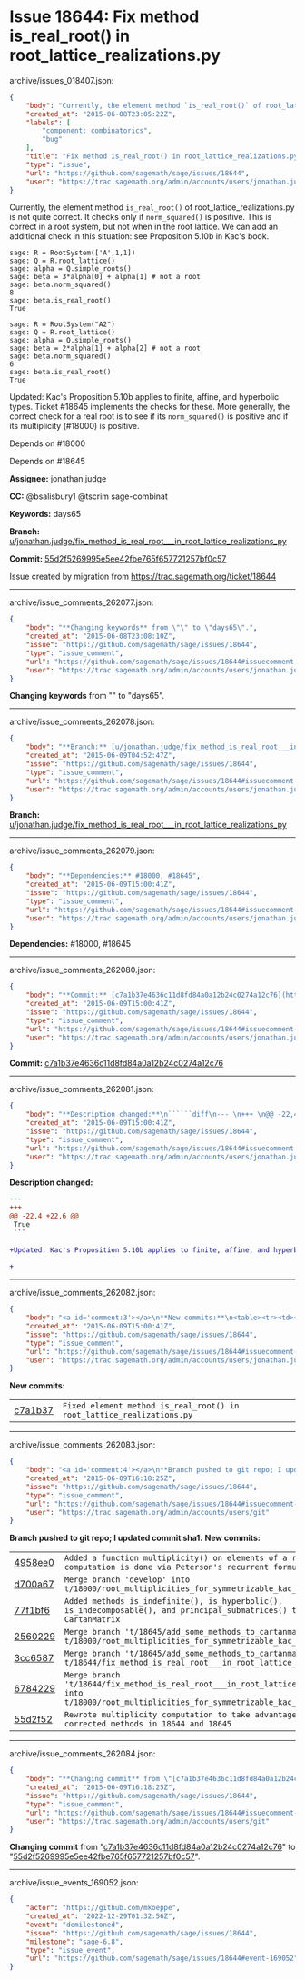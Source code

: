 # Issue 18644: Fix method is_real_root() in root_lattice_realizations.py

archive/issues_018407.json:
```json
{
    "body": "Currently, the element method `is_real_root()` of root_lattice_realizations.py is not quite correct. It checks only if `norm_squared()` is positive. This is correct in a root system, but not when in the root lattice. We can add an additional check in this situation: see Proposition 5.10b in Kac's book.\n\n```\nsage: R = RootSystem(['A',1,1])\nsage: Q = R.root_lattice()\nsage: alpha = Q.simple_roots()\nsage: beta = 3*alpha[0] + alpha[1] # not a root\nsage: beta.norm_squared()\n8\nsage: beta.is_real_root()\nTrue\n```\n\n```\nsage: R = RootSystem(\"A2\")\nsage: Q = R.root_lattice()\nsage: alpha = Q.simple_roots()\nsage: beta = 2*alpha[1] + alpha[2] # not a root\nsage: beta.norm_squared()\n6\nsage: beta.is_real_root()\nTrue\n```\n\nUpdated: Kac's Proposition 5.10b applies to finite, affine, and hyperbolic types. Ticket #18645 implements the checks for these. More generally, the correct check for a real root is to see if its ` norm_squared() ` is positive and if its multiplicity (#18000) is positive.\n\n\n\nDepends on #18000\n\nDepends on #18645\n\n**Assignee:** jonathan.judge\n\n**CC:**  @bsalisbury1 @tscrim sage-combinat\n\n**Keywords:** days65\n\n**Branch:** [u/jonathan.judge/fix_method_is_real_root___in_root_lattice_realizations_py](https://github.com/sagemath/sagetrac-mirror/tree/u/jonathan.judge/fix_method_is_real_root___in_root_lattice_realizations_py)\n\n**Commit:** [55d2f5269995e5ee42fbe765f657721257bf0c57](https://github.com/sagemath/sagetrac-mirror/commit/55d2f5269995e5ee42fbe765f657721257bf0c57)\n\nIssue created by migration from https://trac.sagemath.org/ticket/18644\n\n",
    "created_at": "2015-06-08T23:05:22Z",
    "labels": [
        "component: combinatorics",
        "bug"
    ],
    "title": "Fix method is_real_root() in root_lattice_realizations.py",
    "type": "issue",
    "url": "https://github.com/sagemath/sage/issues/18644",
    "user": "https://trac.sagemath.org/admin/accounts/users/jonathan.judge"
}
```
Currently, the element method `is_real_root()` of root_lattice_realizations.py is not quite correct. It checks only if `norm_squared()` is positive. This is correct in a root system, but not when in the root lattice. We can add an additional check in this situation: see Proposition 5.10b in Kac's book.

```
sage: R = RootSystem(['A',1,1])
sage: Q = R.root_lattice()
sage: alpha = Q.simple_roots()
sage: beta = 3*alpha[0] + alpha[1] # not a root
sage: beta.norm_squared()
8
sage: beta.is_real_root()
True
```

```
sage: R = RootSystem("A2")
sage: Q = R.root_lattice()
sage: alpha = Q.simple_roots()
sage: beta = 2*alpha[1] + alpha[2] # not a root
sage: beta.norm_squared()
6
sage: beta.is_real_root()
True
```

Updated: Kac's Proposition 5.10b applies to finite, affine, and hyperbolic types. Ticket #18645 implements the checks for these. More generally, the correct check for a real root is to see if its ` norm_squared() ` is positive and if its multiplicity (#18000) is positive.



Depends on #18000

Depends on #18645

**Assignee:** jonathan.judge

**CC:**  @bsalisbury1 @tscrim sage-combinat

**Keywords:** days65

**Branch:** [u/jonathan.judge/fix_method_is_real_root___in_root_lattice_realizations_py](https://github.com/sagemath/sagetrac-mirror/tree/u/jonathan.judge/fix_method_is_real_root___in_root_lattice_realizations_py)

**Commit:** [55d2f5269995e5ee42fbe765f657721257bf0c57](https://github.com/sagemath/sagetrac-mirror/commit/55d2f5269995e5ee42fbe765f657721257bf0c57)

Issue created by migration from https://trac.sagemath.org/ticket/18644





---

archive/issue_comments_262077.json:
```json
{
    "body": "**Changing keywords** from \"\" to \"days65\".",
    "created_at": "2015-06-08T23:08:10Z",
    "issue": "https://github.com/sagemath/sage/issues/18644",
    "type": "issue_comment",
    "url": "https://github.com/sagemath/sage/issues/18644#issuecomment-262077",
    "user": "https://trac.sagemath.org/admin/accounts/users/jonathan.judge"
}
```

**Changing keywords** from "" to "days65".



---

archive/issue_comments_262078.json:
```json
{
    "body": "**Branch:** [u/jonathan.judge/fix_method_is_real_root___in_root_lattice_realizations_py](https://github.com/sagemath/sagetrac-mirror/tree/u/jonathan.judge/fix_method_is_real_root___in_root_lattice_realizations_py)",
    "created_at": "2015-06-09T04:52:47Z",
    "issue": "https://github.com/sagemath/sage/issues/18644",
    "type": "issue_comment",
    "url": "https://github.com/sagemath/sage/issues/18644#issuecomment-262078",
    "user": "https://trac.sagemath.org/admin/accounts/users/jonathan.judge"
}
```

**Branch:** [u/jonathan.judge/fix_method_is_real_root___in_root_lattice_realizations_py](https://github.com/sagemath/sagetrac-mirror/tree/u/jonathan.judge/fix_method_is_real_root___in_root_lattice_realizations_py)



---

archive/issue_comments_262079.json:
```json
{
    "body": "**Dependencies:** #18000, #18645",
    "created_at": "2015-06-09T15:00:41Z",
    "issue": "https://github.com/sagemath/sage/issues/18644",
    "type": "issue_comment",
    "url": "https://github.com/sagemath/sage/issues/18644#issuecomment-262079",
    "user": "https://trac.sagemath.org/admin/accounts/users/jonathan.judge"
}
```

**Dependencies:** #18000, #18645



---

archive/issue_comments_262080.json:
```json
{
    "body": "**Commit:** [c7a1b37e4636c11d8fd84a0a12b24c0274a12c76](https://github.com/sagemath/sagetrac-mirror/commit/c7a1b37e4636c11d8fd84a0a12b24c0274a12c76)",
    "created_at": "2015-06-09T15:00:41Z",
    "issue": "https://github.com/sagemath/sage/issues/18644",
    "type": "issue_comment",
    "url": "https://github.com/sagemath/sage/issues/18644#issuecomment-262080",
    "user": "https://trac.sagemath.org/admin/accounts/users/jonathan.judge"
}
```

**Commit:** [c7a1b37e4636c11d8fd84a0a12b24c0274a12c76](https://github.com/sagemath/sagetrac-mirror/commit/c7a1b37e4636c11d8fd84a0a12b24c0274a12c76)



---

archive/issue_comments_262081.json:
```json
{
    "body": "**Description changed:**\n``````diff\n--- \n+++ \n@@ -22,4 +22,6 @@\n True\n ```\n \n+Updated: Kac's Proposition 5.10b applies to finite, affine, and hyperbolic types. Ticket #18645 implements the checks for these. More generally, the correct check for a real root is to see if its ` norm_squared() ` is positive and if its multiplicity (#18000) is positive.\n \n+\n``````\n",
    "created_at": "2015-06-09T15:00:41Z",
    "issue": "https://github.com/sagemath/sage/issues/18644",
    "type": "issue_comment",
    "url": "https://github.com/sagemath/sage/issues/18644#issuecomment-262081",
    "user": "https://trac.sagemath.org/admin/accounts/users/jonathan.judge"
}
```

**Description changed:**
``````diff
--- 
+++ 
@@ -22,4 +22,6 @@
 True
 ```
 
+Updated: Kac's Proposition 5.10b applies to finite, affine, and hyperbolic types. Ticket #18645 implements the checks for these. More generally, the correct check for a real root is to see if its ` norm_squared() ` is positive and if its multiplicity (#18000) is positive.
 
+
``````




---

archive/issue_comments_262082.json:
```json
{
    "body": "<a id='comment:3'></a>\n**New commits:**\n<table><tr><td><a href=\"https://github.com/sagemath/sagetrac-mirror/commit/c7a1b37e4636c11d8fd84a0a12b24c0274a12c76\">c7a1b37</a></td><td><code>Fixed element method is_real_root() in root_lattice_realizations.py</code></td></tr></table>\n",
    "created_at": "2015-06-09T15:00:41Z",
    "issue": "https://github.com/sagemath/sage/issues/18644",
    "type": "issue_comment",
    "url": "https://github.com/sagemath/sage/issues/18644#issuecomment-262082",
    "user": "https://trac.sagemath.org/admin/accounts/users/jonathan.judge"
}
```

<a id='comment:3'></a>
**New commits:**
<table><tr><td><a href="https://github.com/sagemath/sagetrac-mirror/commit/c7a1b37e4636c11d8fd84a0a12b24c0274a12c76">c7a1b37</a></td><td><code>Fixed element method is_real_root() in root_lattice_realizations.py</code></td></tr></table>




---

archive/issue_comments_262083.json:
```json
{
    "body": "<a id='comment:4'></a>\n**Branch pushed to git repo; I updated commit sha1.** **New commits:**\n<table><tr><td><a href=\"https://github.com/sagemath/sagetrac-mirror/commit/4958ee0f2ebf0fe63dec7231b3111f2a4dd1d63d\">4958ee0</a></td><td><code>Added a function multiplicity() on elements of a root lattice. The computation is done via Peterson's recurrent formula</code></td></tr><tr><td><a href=\"https://github.com/sagemath/sagetrac-mirror/commit/d700a67af12d8bc08aca6a14238f0e350585aad5\">d700a67</a></td><td><code>Merge branch 'develop' into t/18000/root_multiplicities_for_symmetrizable_kac_moody_algebras</code></td></tr><tr><td><a href=\"https://github.com/sagemath/sagetrac-mirror/commit/77f1bf6eced4549e4ea433d1904f273f4057baac\">77f1bf6</a></td><td><code>Added methods is_indefinite(), is_hyperbolic(), is_indecomposable(), and principal_submatrices() to the class CartanMatrix</code></td></tr><tr><td><a href=\"https://github.com/sagemath/sagetrac-mirror/commit/2560229b6cc466aba3dbfc28eb36fbcb02ab9c84\">2560229</a></td><td><code>Merge branch 't/18645/add_some_methods_to_cartanmatrix' into t/18000/root_multiplicities_for_symmetrizable_kac_moody_algebras</code></td></tr><tr><td><a href=\"https://github.com/sagemath/sagetrac-mirror/commit/3cc65877ec35048d5ad958c1a62a905d96e82010\">3cc6587</a></td><td><code>Merge branch 't/18645/add_some_methods_to_cartanmatrix' into t/18644/fix_method_is_real_root___in_root_lattice_realizations_py</code></td></tr><tr><td><a href=\"https://github.com/sagemath/sagetrac-mirror/commit/678422988f8c309f2dc5e31c65505e7048a1c4dd\">6784229</a></td><td><code>Merge branch 't/18644/fix_method_is_real_root___in_root_lattice_realizations_py' into t/18000/root_multiplicities_for_symmetrizable_kac_moody_algebras</code></td></tr><tr><td><a href=\"https://github.com/sagemath/sagetrac-mirror/commit/55d2f5269995e5ee42fbe765f657721257bf0c57\">55d2f52</a></td><td><code>Rewrote multiplicity computation to take advantage of new and corrected methods in 18644 and 18645</code></td></tr></table>\n",
    "created_at": "2015-06-09T16:18:25Z",
    "issue": "https://github.com/sagemath/sage/issues/18644",
    "type": "issue_comment",
    "url": "https://github.com/sagemath/sage/issues/18644#issuecomment-262083",
    "user": "https://trac.sagemath.org/admin/accounts/users/git"
}
```

<a id='comment:4'></a>
**Branch pushed to git repo; I updated commit sha1.** **New commits:**
<table><tr><td><a href="https://github.com/sagemath/sagetrac-mirror/commit/4958ee0f2ebf0fe63dec7231b3111f2a4dd1d63d">4958ee0</a></td><td><code>Added a function multiplicity() on elements of a root lattice. The computation is done via Peterson's recurrent formula</code></td></tr><tr><td><a href="https://github.com/sagemath/sagetrac-mirror/commit/d700a67af12d8bc08aca6a14238f0e350585aad5">d700a67</a></td><td><code>Merge branch 'develop' into t/18000/root_multiplicities_for_symmetrizable_kac_moody_algebras</code></td></tr><tr><td><a href="https://github.com/sagemath/sagetrac-mirror/commit/77f1bf6eced4549e4ea433d1904f273f4057baac">77f1bf6</a></td><td><code>Added methods is_indefinite(), is_hyperbolic(), is_indecomposable(), and principal_submatrices() to the class CartanMatrix</code></td></tr><tr><td><a href="https://github.com/sagemath/sagetrac-mirror/commit/2560229b6cc466aba3dbfc28eb36fbcb02ab9c84">2560229</a></td><td><code>Merge branch 't/18645/add_some_methods_to_cartanmatrix' into t/18000/root_multiplicities_for_symmetrizable_kac_moody_algebras</code></td></tr><tr><td><a href="https://github.com/sagemath/sagetrac-mirror/commit/3cc65877ec35048d5ad958c1a62a905d96e82010">3cc6587</a></td><td><code>Merge branch 't/18645/add_some_methods_to_cartanmatrix' into t/18644/fix_method_is_real_root___in_root_lattice_realizations_py</code></td></tr><tr><td><a href="https://github.com/sagemath/sagetrac-mirror/commit/678422988f8c309f2dc5e31c65505e7048a1c4dd">6784229</a></td><td><code>Merge branch 't/18644/fix_method_is_real_root___in_root_lattice_realizations_py' into t/18000/root_multiplicities_for_symmetrizable_kac_moody_algebras</code></td></tr><tr><td><a href="https://github.com/sagemath/sagetrac-mirror/commit/55d2f5269995e5ee42fbe765f657721257bf0c57">55d2f52</a></td><td><code>Rewrote multiplicity computation to take advantage of new and corrected methods in 18644 and 18645</code></td></tr></table>




---

archive/issue_comments_262084.json:
```json
{
    "body": "**Changing commit** from \"[c7a1b37e4636c11d8fd84a0a12b24c0274a12c76](https://github.com/sagemath/sagetrac-mirror/commit/c7a1b37e4636c11d8fd84a0a12b24c0274a12c76)\" to \"[55d2f5269995e5ee42fbe765f657721257bf0c57](https://github.com/sagemath/sagetrac-mirror/commit/55d2f5269995e5ee42fbe765f657721257bf0c57)\".",
    "created_at": "2015-06-09T16:18:25Z",
    "issue": "https://github.com/sagemath/sage/issues/18644",
    "type": "issue_comment",
    "url": "https://github.com/sagemath/sage/issues/18644#issuecomment-262084",
    "user": "https://trac.sagemath.org/admin/accounts/users/git"
}
```

**Changing commit** from "[c7a1b37e4636c11d8fd84a0a12b24c0274a12c76](https://github.com/sagemath/sagetrac-mirror/commit/c7a1b37e4636c11d8fd84a0a12b24c0274a12c76)" to "[55d2f5269995e5ee42fbe765f657721257bf0c57](https://github.com/sagemath/sagetrac-mirror/commit/55d2f5269995e5ee42fbe765f657721257bf0c57)".



---

archive/issue_events_169052.json:
```json
{
    "actor": "https://github.com/mkoeppe",
    "created_at": "2022-12-29T01:32:56Z",
    "event": "demilestoned",
    "issue": "https://github.com/sagemath/sage/issues/18644",
    "milestone": "sage-6.8",
    "type": "issue_event",
    "url": "https://github.com/sagemath/sage/issues/18644#event-169052"
}
```
